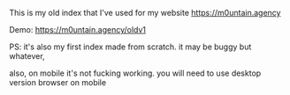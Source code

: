 This is my old index that I've used for my website https://m0untain.agency

Demo: https://m0untain.agency/oldv1

PS: it's also my first index made from scratch. it may be buggy but whatever,

also, on mobile it's not fucking working. you will need to use desktop version browser on mobile
